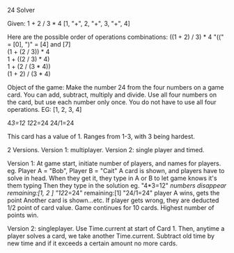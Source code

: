 24 Solver

Given: 
1 + 2 / 3 * 4        [1, "+", 2, "+", 3, "+", 4]

Here are the possible order of operations combinations:
((1 + 2) / 3) * 4    "((" = [0], ")" = [4] and [7]       
(1 + (2 / 3)) * 4            
1 + ((2 / 3) * 4)            
1 + (2 / (3 * 4))            
(1 + 2) / (3 * 4)           


Object of the game: Make the number 24 from the four numbers on a game card.
You can add, subtract, multiply and divide. Use all four numbers on the card, but use each number only once. You do not have to use all four operations. 
EG: [1, 2, 3, 4] 

4*3=12
12*2=24
24/1=24

This card has a value of 1. Ranges from 1-3, with 3 being hardest.

2 Versions.
Version 1: multiplayer. Version 2: single player and timed.

Version 1: At game start, initiate number of players, and names for players.
eg. Player A = "Bob", Player B = "Cait"
A card is shown, and players have to solve in head.
When they get it, they type in A or B to let game knows it's them typing
Then they type in the solution eg. "4*3=12" *numbers disappear remaining:[1, 2 ]
"12*2=24" remaining:[1]
"24/1=24" player A wins, gets the point
Another card is shown...etc. If player gets wrong, they are deducted 1/2 point of card value.
Game continues for 10 cards. Highest number of points win. 

Version 2: singleplayer. Use Time.current at start of Card 1. Then, anytime a player solves a card, we take another Time.current. Subtract old time by new time and if it exceeds a certain amount no more cards. 
